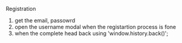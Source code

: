 <!-- authentication setup  -->
Registration
1. get the email, passowrd
2. open the username modal when the registartion process is fone
3. when the complete head back using 'window.history.back()';
